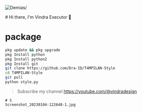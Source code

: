 <p align=left> <img src=https://komarev.com/ghpvc/?username=vindraid alt=Demias/> </p>
# Hi there, I'm Vindra Executor  👋

# package
```Bash
pkg update && pkg upgrade 
pkg Install python
pkg Install python2
pkg Install git
git clone https://github.com/Dra-ID/T4MPILAN-Style
cd T4MPILAN-Style
git pull
python style.py
```
> Subscribe my channel
> https://youtube.com/@vindradesign
```
# S
Screenshot_20230104-122648-1.jpg
